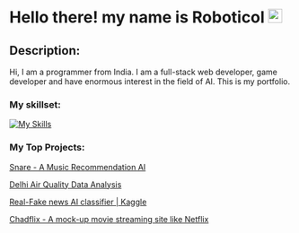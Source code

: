 # Hello there! my name is Roboticol <img src="https://media.giphy.com/media/hvRJCLFzcasrR4ia7z/giphy.gif" width="25px">

## Description:
Hi, I am a programmer from India. I am a full-stack web developer, game developer and have enormous interest in the field of AI. This is my portfolio.

### My skillset:
[![My Skills](https://skillicons.dev/icons?i=js,html,css,cs,cpp,py)](https://skillicons.dev)
  
### My Top Projects:

[Snare - A Music Recommendation AI](https://github.com/Roboticol/Snare-A-Music-recommendation-AI)

[Delhi Air Quality Data Analysis](https://github.com/Roboticol/delhi-air-quality-eda)

[Real-Fake news AI classifier | Kaggle](https://www.kaggle.com/code/roboticol/real-fake-news-detection)

[Chadflix - A mock-up movie streaming site like Netflix](https://github.com/OishikGuha/chadflix)
